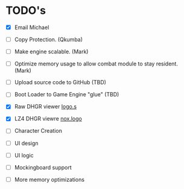 # TODO's

* [x] Email Michael
* [ ] Copy Protection.  (Qkumba)
* [ ] Make engine scalable. (Mark)
* [ ]  Optimize memory usage to allow combat module to stay resident. (Mark)
* [ ] Upload source code to GitHub (TBD)
* [ ] Boot Loader to Game Engine "glue" (TBD)
* [x] Raw DHGR viewer [logo.s](logo.s)
* [x] LZ4 DHGR viewre [nox.logo](nox.logo.s)
* [ ] Character  Creation
 * [ ] UI design
 * [ ] UI logic
* [ ] Mockingboard support
* [ ] More memory optimizations


